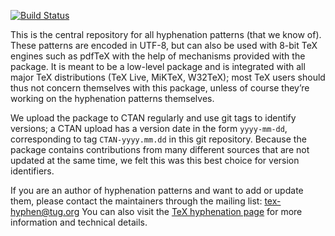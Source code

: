 [![Build Status](https://travis-ci.com/hyphenation/tex-hyphen.svg?branch=master)](https://travis-ci.com/hyphenation/tex-hyphen)

This is the central repository for all hyphenation patterns (that we know of).
These patterns are encoded in UTF-8, but can also be used with 8-bit TeX
engines such as pdfTeX with the help of mechanisms provided with the package.
It is meant to be a low-level package and is integrated with all major TeX
distributions (TeX Live, MiKTeX, W32TeX); most TeX users should thus not
concern themselves with this package, unless of course they’re working on the
hyphenation patterns themselves.

We upload the package to CTAN regularly and use git tags to identify versions;
a CTAN upload has a version date in the form `yyyy-mm-dd`, corresponding to tag
`CTAN-yyyy.mm.dd` in this git repository. Because the package contains
contributions from many different sources that are not updated at the same
time, we felt this was this best choice for version identifiers.

If you are an author of hyphenation patterns and want to add or update them,
please contact the maintainers through the mailing list: tex-hyphen@tug.org
You can also visit the [TeX hyphenation page](http://www.hyphenation.org/tex) for more
information and technical details.

